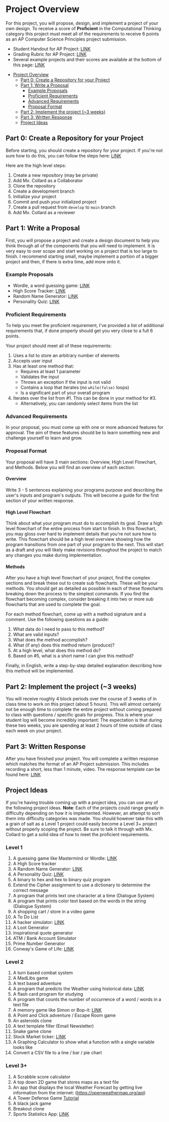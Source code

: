 # Project Overview

For this project, you will propose, design, and implement a project of your own
design. To receive a score of **Proficient** in the Computational Thinking
category this project must meet all of the requirements to receive 6 points as
an AP Computer Science Principles project submission.

* Student Handout for AP Project: [LINK](https://apcentral.collegeboard.org/pdf/ap-csp-student-task-directions.pdf?course=ap-computer-science-principles)
* Grading Rubric for AP Project: [LINK](https://apcentral.collegeboard.org/pdf/ap21-sg-computer-science-principles.pdf)
* Several example projects and their scores are available at the bottom of this
  page: [LINK](https://apcentral.collegeboard.org/courses/ap-computer-science-principles/exam)

- [Project Overview](#project-overview)
  - [Part 0: Create a Repository for your Project](#part-0-create-a-repository-for-your-project)
  - [Part 1: Write a Proposal](#part-1-write-a-proposal)
    - [Example Proposals](#example-proposals)
    - [Proficient Requirements](#proficient-requirements)
    - [Advanced Requirements](#advanced-requirements)
    - [Proposal Format](#proposal-format)
  - [Part 2: Implement the project (~3 weeks)](#part-2-implement-the-project-3-weeks)
  - [Part 3: Written Response](#part-3-written-response)
  - [Project Ideas](#project-ideas)

## Part 0: Create a Repository for your Project

Before starting, you should create a repository for your project. If you're not
sure how to do this, you can follow the steps here: [LINK](Setup.md)

Here are the high level steps:

1. Create a new repository (may be private)
2. Add Mx. Collard as a Collaborator
3. Clone the repository
4. Create a development branch
5. Initialize your project
6. Commit and push your initialized project
7. Create a pull request from `develop` to `main` branch
8. Add Mx. Collard as a reviewer

## Part 1: Write a Proposal

First, you will propose a project and create a design document to help you think
through all of the components that you will need to implement. It is very easy
to over scope and start working on a project that is too large to finish. I
recommend starting small, maybe implement a portion of a bigger project and
then, if there is extra time, add more onto it.

### Example Proposals

* Wordle, a word guessing game: [LINK](Examples/Wordle.md)
* High Score Tracker: [LINK](Examples/HighScoreTracker.md)
* Random Name Generator: [LINK](Examples/Random%20Name%20Generator.md)
* Personality Quiz: [LINK](Examples/PersonalityQuiz.md)

### Proficient Requirements

To help you meet the proficient requirement, I've provided a list of additional
requirements that, if done properly should get you very close to a full 6
points.

Your project should meet all of these requirements:

1. Uses a list to store an arbitrary number of elements
2. Accepts user input
3. Has at least one method that:
    * Requires at least 1 parameter
    * Validates the input
    * Throws an exception if the input is not valid
    * Contains a loop that iterates (no `while(false)` loops)
    * Is a significant part of your overall program
4. Iterates over the list from #1. This can be done in your method for #3.
    * Alternatively, you can randomly select items from the list 

### Advanced Requirements

In your proposal, you must come up with one or more advanced features for
approval. The aim of these features should be to learn something new and
challenge yourself to learn and grow.

### Proposal Format

Your proposal will have 3 main sections: Overview, High Level Flowchart, and
Methods. Below you will find an overview of each section:

#### Overview <!-- omit in toc --> 

Write 3 - 5 sentences explaining your programs purpose and describing the user's
inputs and program's outputs. This will become a guide for the first section of
your written response.

#### High Level Flowchart <!-- omit in toc --> 

Think about what your program must do to accomplish its goal. Draw a high level
flowchart of the entire process from start to finish. In this flowchart, you may
gloss over hard to implement details that you're not sure how to write. This
flowchart should be a high level overview showing how the program transitions
from one part of your program to the next. This will start as a draft and you
will likely make revisions throughout the project to match any changes you make
during implementation.

#### Methods <!-- omit in toc --> 

After you have a high level flowchart of your project, find the complex sections
and break these out to create sub flowcharts. These will be your methods. You
should get as detailed as possible in each of these flowcharts breaking down the
process to the simplest commands. If you find the flowchart becoming complex,
consider breaking it into two or more sub flowcharts that are used to complete
the goal.

For each method flowchart, come up with a method signature and a comment. Use
the following questions as a guide:

1. What data do I need to pass to this method?
2. What are valid inputs?
3. What does the method accomplish?
4. What (if any) does this method return (produce)?
5. At a high level, what does this method do?
6. Based on #5, what is a short name I can give this method?

Finally, in English, write a step-by-step detailed explanation describing how
this method will be implemented.

## Part 2: Implement the project (~3 weeks)

You will receive roughly 4 block periods over the course of 3 weeks of in class
time to work on this project (about 5 hours). This will almost certainly not be
enough time to complete the entire project without coming prepared to class with
questions / specific goals for progress. This is where your student log will
become incredibly important: The expectation is that during these two weeks, you
are spending at least 2 hours of time outside of class each week on your
project.

## Part 3: Written Response

After you have finished your project. You will complete a written response which
matches the format of an AP Project submission. This includes recording a short,
less than 1 minute, video. The response template can be found here:
[LINK](WrittenResponse.md)


## Project Ideas

If you're having trouble coming up with a project idea, you can use any of the
following project ideas. **Note**: Each of the projects could range greatly in
difficulty depending on how it is implemented. However, an attempt to sort them
into difficulty categories was made. You should however take this with a grain
of salt as a Level 1 project could easily become a Level 3+ project without
properly scoping the project. Be sure to talk it through with Mx. Collard to get a
solid idea of how to meet the proficient requirements.

### Level 1 <!-- omit in toc --> 

1. A guessing game like Mastermind or Wordle:
   [LINK](https://www.powerlanguage.co.uk/wordle/)
2. A High Score tracker
3. A Random Name Generator: [LINK](images/superhero-name.jpg)
4. A Personality Quiz:
   [LINK](https://ohmy.disney.com/quiz/2014/06/25/quiz-which-disney-princess-are-you/)
5. A binary to hex and hex to binary quiz program
6. Extend the Cipher assignment to use a dictionary to determine the correct
   message
7.  A program that prints text one character at a time (Dialogue System)
8.  A program that prints color text based on the words in the string (Dialogue
    System)
9.  A shopping cart / store in a video game
10. A To Do List
11. A hacker simulator: [LINK](https://hackertyper.net/)
12. A Loot Generator
13. Inspirational quote generator
14. ATM / Bank Account Simulator
15. Prime Number Generator
16. Conway's Game of Life: [LINK](https://playgameoflife.com/)

### Level 2 <!-- omit in toc --> 

1. A turn based combat system
2. A MadLibs game
3. A text based adventure
4. A program that predicts the Weather using historical data:
    [LINK](https://www.ncdc.noaa.gov/cdo-web/search)
5. A flash card program for studying
6. A program that counts the number of occurrence of a word / words in a text file
7. A memory game like Simon or Bop-it: [LINK](http://www.freesimon.org/)
8. A Point and Click adventure / Escape Room game
9. An asteroids clone
10. A text template filler (Email Newsletter)
11. Snake game clone
12. Stock Market ticker: [LINK](https://finnhub.io/)
13. A Graphing Calculator to show what a function with a single variable looks
    like
14. Convert a CSV file to a line / bar / pie chart


### Level 3+ <!-- omit in toc --> 

1. A Scrabble score calculator
2. A top down 2D game that stores maps as a text file
3. An app that displays the local Weather Forecast by getting live information
    from the internet: (https://openweathermap.org/api)
4. A Tower Defense Game [Tutorial](https://www.youtube.com/watch?v=beuoNuK2tbk&ab_channel=Brackeys)
5. A black jack game
6. Breakout clone
7. Sports Statistics App: [LINK](https://www.thesportsdb.com/)
